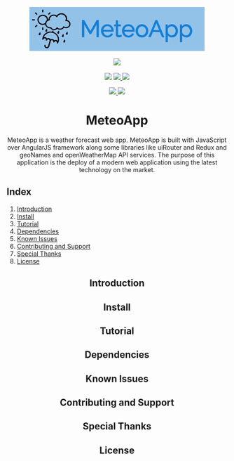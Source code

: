 <p align="center">
  <a href="https://github.com/jLagosCarrera/MeteoApp">
    <img src="img/logo.png" height="100px"/>
  </a>
</p>
<p align="center">
  <a href="https://app.netlify.com/sites/meteoapp/deploys" alt="Netlify Continuous Deployment">
    <img src="https://api.netlify.com/api/v1/badges/5afac4ae-1dc4-4a0a-a291-c6a3167a2442/deploy-status">
  </a>
</p>
<p align="center">
  <img src="https://img.shields.io/maintenance/yes/2019.svg?style=plastic">
  <a href="https://github.com/jLagosCarrera/MeteoApp/releases" alt="Download Repository">
    <img src="https://img.shields.io/github/downloads/jLagosCarrera/MeteoApp/total.svg?style=plastic">
  </a>
  <img src="https://img.shields.io/github/repo-size/JLagosCarrera/MeteoApp.svg?style=plastic">
</p>
<p align="center">
  <a href="https://github.com/jLagosCarrera/MeteoApp/issues" alt="Open Issues">
    <img src="https://img.shields.io/github/issues/jLagosCarrera/MeteoApp.svg?style=plastic">
  </a>
  <a href="https://github.com/jLagosCarrera/MeteoApp/issues?q=is%3Aissue+is%3Aclosed" alt="Closed Issues">
    <img src="https://img.shields.io/github/issues-closed/jLagosCarrera/MeteoApp.svg?style=plastic">
  </a>
</p>
<h1 align="center">MeteoApp</h1>
<p align="center">MeteoApp is a weather forecast web app. MeteoApp is built with JavaScript over AngularJS framework along some libraries like uiRouter and Redux and geoNames and openWeatherMap API services. The purpose of this application is the deploy of a modern web application using the latest technology on the market.</p>

## Index
1. [Introduction](#introduction)
2. [Install](#install)
3. [Tutorial](#tutorial)
4. [Dependencies](#dependencies)
5. [Known Issues](#known-issues)
6. [Contributing and Support](#contributing-and-support)
7. [Special Thanks](#special-thanks)
8. [License](#license)

<h2 align="center">Introduction</h2>

<h2 align="center">Install</h2>

<h2 align="center">Tutorial</h2>

<h2 align="center">Dependencies</h2>

<h2 align="center">Known Issues</h2>

<h2 align="center">Contributing and Support</h2>

<h2 align="center">Special Thanks</h2>

<h2 align="center">License</h2>
